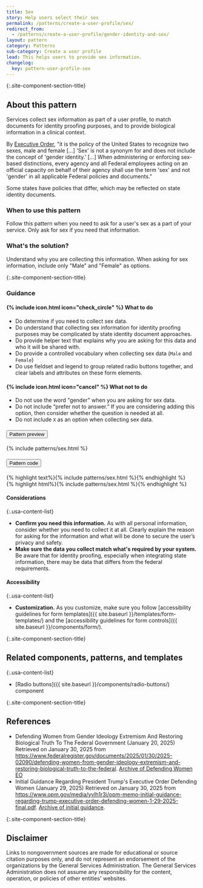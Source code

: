 ```yaml
---
title: Sex
story: Help users select their sex
permalink: /patterns/create-a-user-profile/sex/
redirect_from:
  - /patterns/create-a-user-profile/gender-identity-and-sex/
layout: pattern
category: Patterns
sub-category: Create a user profile
lead: This helps users to provide sex information.
changelog:
  key: pattern-user-profile-sex
---
```


{:.site-component-section-title}
## About this pattern

Services collect sex information as part of a user profile, to match documents for identity proofing purposes, and to provide biological information in a clinical context.

By [Executive Order](https://www.federalregister.gov/documents/2025/01/30/2025-02090/defending-women-from-gender-ideology-extremism-and-restoring-biological-truth-to-the-federal), "it is the policy of the United States to recognize two sexes, male and female [...] 'Sex' is not a synonym for and does not include the concept of 'gender identity.' [...] When administering or enforcing sex-based distinctions, every agency and all Federal employees acting on an official capacity on behalf of their agency shall use the term 'sex' and not 'gender' in all applicable Federal policies and documents."

Some states have policies that differ, which may be reflected on state identity documents.

### When to use this pattern

Follow this pattern when you need to ask for a user's sex as a part of your service. Only ask for sex if you need that information.

### What's the solution?

Understand why you are collecting this information. When asking for sex information, include only "Male" and "Female" as options. 

{:.site-component-section-title}
### Guidance

<div class="grid-row grid-gap-3">
  <div class="tablet:grid-col">
    <div class="do-dont">
      <div class="do-dont__do">
        <h4 class="do-dont__heading">
          {% include icon.html icon="check_circle" %}
          What to do
        </h4>
        <div class="do-dont__content">
          <ul>
            <li>Do determine if you need to collect sex data.</li>
            <li>Do understand that collecting sex information for identity proofing purposes may be complicated by state identity document approaches.</li>
            <li>Do provide helper text that explains why you are asking for this data and who it will be shared with.</li>
            <li>Do provide a controlled vocabulary when collecting sex data (<code>Male</code> and <code>Female</code>)</li>
            <li>Do use fieldset and legend to group related radio buttons together, and clear labels and attributes on these form elements.</li>
          </ul>
        </div>
      </div>
    </div>
  </div>
  <div class="tablet:grid-col">
    <div class="do-dont">
      <div class="do-dont__dont">
        <h4 class="do-dont__heading">
          {% include icon.html icon="cancel" %}
          What not to do
        </h4>
        <div class="do-dont__content">
          <ul>
            <li>Do not use the word "gender" when you are asking for sex data.</li>
            <li>Do not include “prefer not to answer.” If you are considering adding this option, then consider whether the question is needed at all.</li>
            <li>Do not include <code>X</code> as an option when collecting sex data.</li>
          </ul>
        </div>
      </div>
    </div>
  </div>
</div>

<div class="usa-accordion usa-accordion--bordered site-accordion-code site-component-preview margin-top-2">
  <h4 id="pattern-preview-sex" class="usa-accordion__heading site-accordion-heading">
    <button type="button" class="usa-accordion__button" aria-controls="accordion-preview-01" aria-expanded="true">
      Pattern preview
    </button>
  </h4>
  <div id="accordion-preview-01" class="usa-accordion__content">
    {% include patterns/sex.html %}
  </div>
</div>
<div class="usa-accordion usa-accordion--bordered site-accordion-code site-component-preview">
  <h4 id="pattern-code-sex" class="usa-accordion__heading site-accordion-heading">
    <button type="button" class="usa-accordion__button" aria-controls="accordion-code-01" aria-expanded="false">
      Pattern code
    </button>
  </h4>
  <div id="accordion-code-01" class="usa-accordion__content copy-code">
    <div class="usa-sr-only">
      {% highlight text%}{% include patterns/sex.html %}{% endhighlight %}
    </div>
    {% highlight html%}{% include patterns/sex.html %}{% endhighlight %}
  </div>
</div>

#### Considerations

{:.usa-content-list}
- **Confirm you need this information.** As with all personal information, consider whether you need to collect it at all. Clearly explain the reason for asking for the information and what will be done to secure the user’s privacy and safety.
- **Make sure the data you collect match what's required by your system.** Be aware that for identity proofing, especially when integrating state information, there may be data that differs from the federal requirements.

#### Accessibility

{:.usa-content-list}
- **Customization.** As you customize, make sure you follow [accessibility guidelines for form templates]({{ site.baseurl }}/templates/form-templates/) and the [accessibility guidelines for form controls]({{ site.baseurl }}/components/form/).


{:.site-component-section-title}
## Related components, patterns, and templates

{:.usa-content-list}
- [Radio buttons]({{ site.baseurl }}/components/radio-buttons/) component

{:.site-component-section-title}
## References

- Defending Women from Gender Ideology Extremism And Restoring Biological Truth To The Federal Government (January 20, 2025) Retrieved on January 30, 2025 from <https://www.federalregister.gov/documents/2025/01/30/2025-02090/defending-women-from-gender-ideology-extremism-and-restoring-biological-truth-to-the-federal>. [Archive of Defending Women EO](https://web.archive.org/web/20250130100632/https://www.federalregister.gov/documents/2025/01/30/2025-02090/defending-women-from-gender-ideology-extremism-and-restoring-biological-truth-to-the-federal)
- Initial Guidance Regarding President Trump's Executive Order Defending Women (January 29, 2025) Retrieved on January 30, 2025 from <https://www.opm.gov/media/yvlh1r3i/opm-memo-initial-guidance-regarding-trump-executive-order-defending-women-1-29-2025-final.pdf>. [Archive of initial guidance](https://web.archive.org/web/20250131125317/https://www.opm.gov/media/yvlh1r3i/opm-memo-initial-guidance-regarding-trump-executive-order-defending-women-1-29-2025-final.pdf).

{:.site-component-section-title}
## Disclaimer

Links to nongovernment sources are made for educational or source citation purposes only, and do not represent an endorsement of the organizations by the General Services Administration. The General Services Administration does not assume any responsibility for the content, operation, or policies of other entities' websites.

